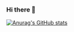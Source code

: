 ### Hi there 👋

<!--
**S-N-O-R-L-A-X/S-N-O-R-L-A-X** is a ✨ _special_ ✨ repository because its `README.md` (this file) appears on your GitHub profile.

Here are some ideas to get you started:

- 🔭 I’m currently working on ...
- 🌱 I’m currently learning ...
- 👯 I’m looking to collaborate on ...
- 🤔 I’m looking for help with ...
- 💬 Ask me about ...
- 📫 How to reach me: ...
- 😄 Pronouns: ...
- ⚡ Fun fact: ...
-->

 [![Anurag's GitHub stats](https://github-readme-stats.vercel.app/api?username=S-N-O-R-L-A-X&show_icons=true&theme=radical)](https://github.com/anuraghazra/github-readme-stats)
